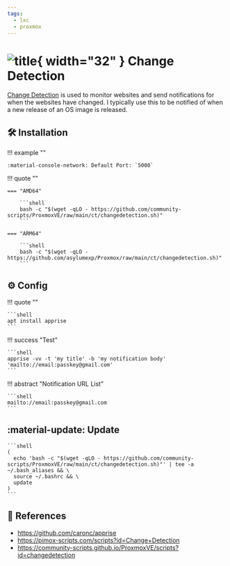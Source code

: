 ```yaml
---
tags:
  - lxc
  - proxmox
---
```

# ![title](https://raw.githubusercontent.com/selfhst/icons/400886b4f5cd552ef373e4550cb0be7344402cce/svg/changedetection.svg){ width="32" } Change Detection

[Change Detection][1] is used to monitor websites and send notifications for when the websites have changed. I typically use this to be notified of when a new release of an OS image is released.

## :hammer_and_wrench: Installation

!!! example ""

    :material-console-network: Default Port: `5000`

!!! quote ""

    === "AMD64"

        ```shell
        bash -c "$(wget -qLO - https://github.com/community-scripts/ProxmoxVE/raw/main/ct/changedetection.sh)"
        ```

    === "ARM64"

        ```shell
        bash -c "$(wget -qLO - https://github.com/asylumexp/Proxmox/raw/main/ct/changedetection.sh)"
        ```

## :gear: Config

!!! quote ""

    ```shell
    apt install apprise
    ```

!!! success "Test"

    ```shell
    apprise -vv -t 'my title' -b 'my notification body' 'mailto://email:passkey@gmail.com'
    ```

!!! abstract "Notification URL List"

    ```shell
    mailto://email:passkey@gmail.com
    ```

## :material-update: Update

    ```shell
    (
      echo 'bash -c "$(wget -qLO - https://github.com/community-scripts/ProxmoxVE/raw/main/ct/changedetection.sh)"' | tee -a ~/.bash_aliases && \
      source ~/.bashrc && \
      update
    )
    ```


## :link: References

- <https://github.com/caronc/apprise>
- <https://pimox-scripts.com/scripts?id=Change+Detection>
- <https://community-scripts.github.io/ProxmoxVE/scripts?id=changedetection>

[1]: <https://changedetection.io/>
